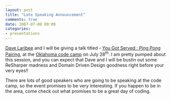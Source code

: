 ```yaml
---
layout: post
title: "Late Speaking Announcement"
comments: true
date: 2007-07-08 09:00
categories:
- presentations
---
```


[Dave Laribee](http://laribee.com/blog/) and I will be giving a talk titled - [You Got Served : Ping Pong Pairing](http://www.okcodecamp.com/Sessions/AgileTrack/YouGotServedPingPongPairing/tabid/75/Default.aspx), at the [Oklahoma code camp](http://www.okcodecamp.com/) on July 28<sup>th</sup>. I am pretty pumped about this session, and you can expect that Dave and I will be bustin out some ReSharper madness and Domain Driven Design goodness right before your very eyes!!

There are lots of good speakers who are going to be speaking at the code camp, so the event promises to be very interesting. If you happen to be in the area, come check out what promises to be a great day of coding.





